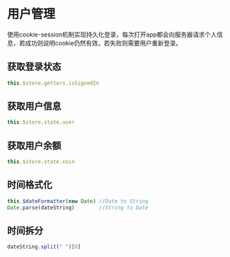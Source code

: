 # 用户管理

使用cookie-session机制实现持久化登录，每次打开app都会向服务器请求个人信息，若成功则说明cookie仍然有效，若失败则需要用户重新登录。


## 获取登录状态

```javascript
this.$store.getters.isSignedIn
```

## 获取用户信息

```javascript
this.$store.state.user
```

## 获取用户余额

```javascript
this.$store.state.coin
```

## 时间格式化
```javascript
this.$dateFormatter(new Date) //Date to String
Date.parse(dateString)        //String to Date
```

## 时间拆分
```javascript
dateString.split(" ")[0]
```

